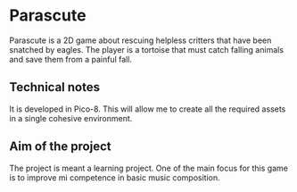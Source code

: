 # Parascute
Parascute is a 2D game about rescuing helpless critters that have been snatched by eagles. The player is a tortoise that must catch falling animals and save them from a painful fall.

## Technical notes
It is developed in Pico-8. This will allow me to create all the required assets in a single cohesive environment.

## Aim of the project
The project is meant a learning project. One of the main focus for this game is to improve mi competence in basic music composition.